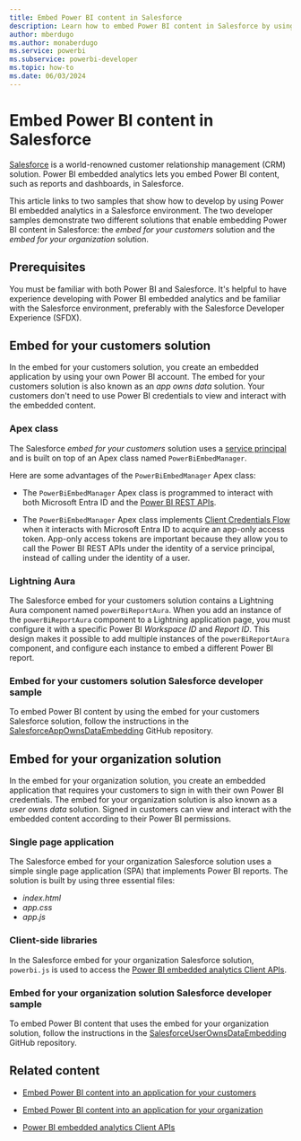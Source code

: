```yaml
---
title: Embed Power BI content in Salesforce
description: Learn how to embed Power BI content in Salesforce by using embedded analytics developer samples that use different solutions.
author: mberdugo
ms.author: monaberdugo
ms.service: powerbi
ms.subservice: powerbi-developer
ms.topic: how-to
ms.date: 06/03/2024
---
```


# Embed Power BI content in Salesforce

[Salesforce](https://www.salesforce.com/) is a world-renowned customer relationship management (CRM) solution. Power BI embedded analytics lets you embed Power BI content, such as reports and dashboards, in Salesforce.

This article links to two samples that show how to develop by using Power BI embedded analytics in a Salesforce environment. The two developer samples demonstrate two different solutions that enable embedding Power BI content in Salesforce: the *embed for your customers* solution and the *embed for your organization* solution.

## Prerequisites

You must be familiar with both Power BI and Salesforce. It's helpful to have experience developing with Power BI embedded analytics and be familiar with the Salesforce environment, preferably with the Salesforce Developer Experience (SFDX).

## Embed for your customers solution

In the embed for your customers solution, you create an embedded application by using your own Power BI account. The embed for your customers solution is also known as an *app owns data* solution. Your customers don't need to use Power BI credentials to view and interact with the embedded content.

### Apex class

The Salesforce *embed for your customers* solution uses a [service principal](embed-service-principal.md) and is built on top of an Apex class named `PowerBiEmbedManager`.

Here are some advantages of the `PowerBiEmbedManager` Apex class:

* The `PowerBiEmbedManager` Apex class is programmed to interact with both Microsoft Entra ID and the [Power BI REST APIs](/rest/api/power-bi/).

* The `PowerBiEmbedManager` Apex class implements [Client Credentials Flow](/azure/active-directory/develop/v2-oauth2-client-creds-grant-flow) when it interacts with Microsoft Entra ID to acquire an app-only access token. App-only access tokens are important because they allow you to call the Power BI REST APIs under the identity of a service principal, instead of calling under the identity of a user.

### Lightning Aura

The Salesforce embed for your customers solution contains a Lightning Aura component named `powerBiReportAura`. When you add an instance of the `powerBiReportAura` component to a Lightning application page, you must configure it with a specific Power BI *Workspace ID* and *Report ID*. This design makes it possible to add multiple instances of the `powerBiReportAura` component, and configure each instance to embed a different Power BI report.

### Embed for your customers solution Salesforce developer sample

To embed Power BI content by using the embed for your customers Salesforce solution, follow the instructions in the [SalesforceAppOwnsDataEmbedding](https://github.com/PowerBiDevCamp/SalesforceAppOwnsDataEmbedding) GitHub repository.

## Embed for your organization solution

In the embed for your organization solution, you create an embedded application that requires your customers to sign in with their own Power BI credentials. The embed for your organization solution is also known as a *user owns data* solution. Signed in customers can view and interact with the embedded content according to their Power BI permissions.

### Single page application

The Salesforce embed for your organization Salesforce solution uses a simple single page application (SPA) that implements Power BI reports. The solution is built by using three essential files:

* *index.html*
* *app.css*
* *app.js*

### Client-side libraries

In the Salesforce embed for your organization Salesforce solution, `powerbi.js` is used to access the [Power BI embedded analytics Client APIs](/javascript/api/overview/powerbi/).

### Embed for your organization solution Salesforce developer sample

To embed Power BI content that uses the embed for your organization solution, follow the instructions in the [SalesforceUserOwnsDataEmbedding](https://github.com/PowerBiDevCamp/SalesforceUserOwnsDataEmbedding) GitHub repository.

## Related content

* [Embed Power BI content into an application for your customers](embed-sample-for-customers.md)

* [Embed Power BI content into an application for your organization](embed-sample-for-your-organization.md)

* [Power BI embedded analytics Client APIs](/javascript/api/overview/powerbi/)
